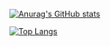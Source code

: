[![Anurag's GitHub stats](https://github-readme-stats.vercel.app/api?username=Binx-Codes&theme=midnight-purple&show_icons=true)](https://github.com/anuraghazra/github-readme-stats)

[![Top Langs](https://github-readme-stats.vercel.app/api/top-langs/?username=Binx-Codes)](https://github.com/anuraghazra/github-readme-stats)